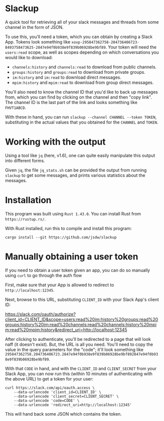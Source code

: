 # Slackup

A quick tool for retrieving all of your slack messages and threads from some channel in the form of JSON.

To use this, you'll need a token, which you can obtain by creating a Slack App. Tokens look something like `xoxp-295847362758-204736406723-8493758473625-2847e94f0b938e9f839b06928be9bf89`. Your token will need the `users:read` scope, as well as scopes depending on which conversations you would like to download:

- `channels:history` and `channels:read` to download from public channels.
- `groups:history` and `groups:read` to download from private groups.
- `im:history` and `im:read` to download direct messages.
- `mpim:history` and `mpim:read` to download from group direct messages.

You'll also need to know the channel ID that you'd like to back up messages from, which you can find by clicking on the channel and then "copy link". The channel ID is the last part of the link and looks something like `FHVT1ABCD`.

With these in hand, you can run `slackup --channel CHANNEL --token TOKEN`, substituting in the actual values that you obtained for the `CHANNEL` and `TOKEN`.

# Working with the output

Using a tool like `jq` (here, v1.6), one can quite easily manipulate this output into different forms.

Given `jq`, the file `jq_stats.sh` can be provided the output from running `slackup` to get some messages, and prints various statistics about the messages.

# Installation

This program was built using `Rust 1.43.0`. You can install Rust from `https://rustup.rs/`.

With Rust installed, run this to compile and install this program:

```
cargo install --git https://github.com/jsdw/slackup
```

# Manually obtaining a user token

If you need to obtain a user token given an app, you can do so manually using `curl` to go through the auth flow

First, make sure that your App is allowed to redirect to `http://localhost:12345`.

Next, browse to this URL, substituting `CLIENT_ID` with your Slack App's client ID:

https://slack.com/oauth/authorize?client_id=CLIENT_ID&scope=users:read%20im:history%20groups:read%20groups:history%20im:read%20channels:read%20channels:history%20mpim:read%20mpim:history&redirect_uri=http://localhost:12345

After clicking to authenticate, you'll be redirected to a page that will look naff (it doesn't exist). But, the URL is all you need. You'll need to copy the value in the query parameters for the "code"; it'll look something like `295847362758.204736406723.2847e94f0b938e9f839b06928be9bf892847e94f0b938e9f839b06928be9bf89`.

With that `CODE` in hand, and with the `CLIENT_ID` and `CLIENT_SECRET` from your Slack App, you can now run this (within 10 minutes of authenticating with the above URL) to get a token for your user:

```
curl https://slack.com/api/oauth.access \
    --data-urlencode 'client_id=CLIENT_ID' \
    --data-urlencode 'client_secret=CLIENT_SECRET' \
    --data-urlencode 'code=CODE' \
    --data-urlencode 'redirect_uri=http://localhost:12345'
```

This will hand back some JSON which contains the token.
